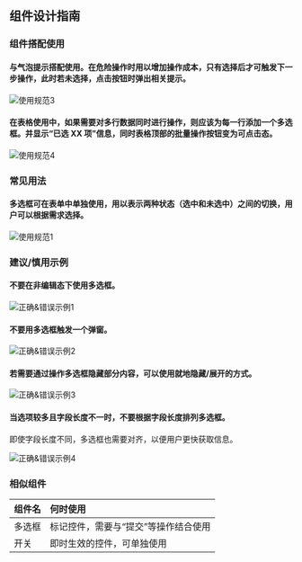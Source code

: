 ## 组件设计指南


### 组件搭配使用

#### 与气泡提示搭配使用。在危险操作时用以增加操作成本，只有选择后才可触发下一步操作，此时若未选择，点击按钮时弹出相关提示。

![使用规范3](https://tdesign.gtimg.com/site/design/images/使用规范3-1850005.jpg)



#### 在表格使用中，如果需要对多行数据同时进行操作，则应该为每一行添加一个多选框。并显示“已选 XX 项”信息，同时表格顶部的批量操作按钮变为可点击态。

![使用规范4](https://tdesign.gtimg.com/site/design/images/使用规范4-1850017.jpg)





### 常见用法

#### 多选框可在表单中单独使用，用以表示两种状态（选中和未选中）之间的切换，用户可以根据需求选择。

![使用规范1](https://tdesign.gtimg.com/site/design/images/使用规范1-1849982.jpg)



### 建议/慎用示例

#### 不要在非编辑态下使用多选框。

![正确&错误示例1](https://tdesign.gtimg.com/site/design/images/正确&错误示例1-1850079.jpg)



#### 不要用多选框触发一个弹窗。

![正确&错误示例2](https://tdesign.gtimg.com/site/design/images/正确&错误示例2-1850091.jpg)



#### 若需要通过操作多选框隐藏部分内容，可以使用就地隐藏/展开的方式。

![正确&错误示例3](https://tdesign.gtimg.com/site/design/images/正确&错误示例3-1850104.jpg)



#### 当选项较多且字段长度不一时，不要根据字段长度排列多选框。

即使字段长度不同，多选框也需要对齐，以便用户更快获取信息。

![正确&错误示例4](https://tdesign.gtimg.com/site/design/images/正确&错误示例4-1850117.jpg)



### 相似组件

| 组件名 | 何时使用                             |
| :----- | :----------------------------------- |
| 多选框 | 标记控件，需要与“提交”等操作结合使用 |
| 开关   | 即时生效的控件，可单独使用           |



